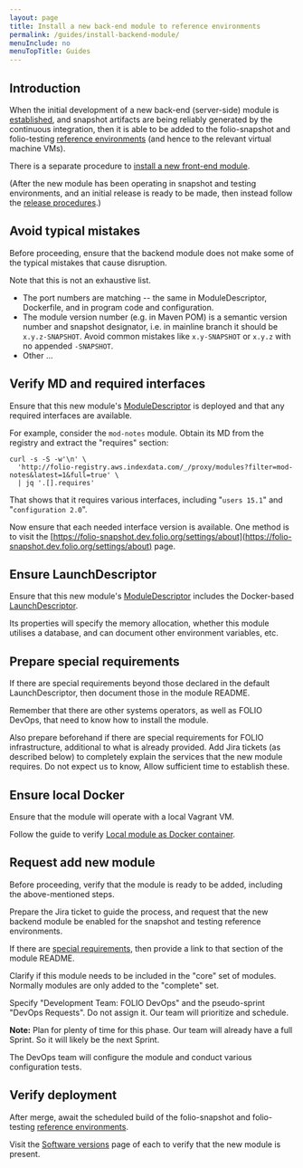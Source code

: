 ```yaml
---
layout: page
title: Install a new back-end module to reference environments
permalink: /guides/install-backend-module/
menuInclude: no
menuTopTitle: Guides
---
```


## Introduction

When the initial development of a new back-end (server-side) module is [established](/guidelines/create-new-repo/), and snapshot artifacts are being reliably generated by the continuous integration, then it is able to be added to the folio-snapshot and folio-testing [reference environments](/guides/automation/#reference-environments) (and hence to the relevant virtual machine VMs).

There is a separate procedure to [install a new front-end module](/guides/install-frontend-module/).

(After the new module has been operating in snapshot and testing environments, and an initial release is ready to be made, then instead follow the [release procedures](/guidelines/release-procedures/#add-to-platforms).)

## Avoid typical mistakes

Before proceeding, ensure that the backend module does not make some of the typical mistakes that cause disruption.

Note that this is not an exhaustive list.

* The port numbers are matching -- the same in ModuleDescriptor, Dockerfile, and in program code and configuration.
* The module version number (e.g. in Maven POM) is a semantic version number and snapshot designator, i.e. in mainline branch it should be `x.y.z-SNAPSHOT`. Avoid common mistakes like `x.y-SNAPSHOT` or `x.y.z` with no appended `-SNAPSHOT`.
* Other ...

## Verify MD and required interfaces

Ensure that this new module's [ModuleDescriptor](/guides/module-descriptor/) is deployed and that any required interfaces are available.

For example, consider the `mod-notes` module.
Obtain its MD from the registry and extract the "requires" section:

```
curl -s -S -w'\n' \
  'http://folio-registry.aws.indexdata.com/_/proxy/modules?filter=mod-notes&latest=1&full=true' \
  | jq '.[].requires'
```

That shows that it requires various interfaces, including "`users 15.1`" and "`configuration 2.0`".

Now ensure that each needed interface version is available.
One method is to visit the [https://folio-snapshot.dev.folio.org/settings/about](https://folio-snapshot.dev.folio.org/settings/about) page.

## Ensure LaunchDescriptor

Ensure that this new module's [ModuleDescriptor](/guides/module-descriptor/) includes the Docker-based [LaunchDescriptor](/guides/module-descriptor/#launchdescriptor-properties).

Its properties will specify the memory allocation, whether this module utilises a database, and can document other environment variables, etc.

## Prepare special requirements

If there are special requirements beyond those declared in the default LaunchDescriptor, then document those in the module README.

Remember that there are other systems operators, as well as FOLIO DevOps, that need to know how to install the module.

Also prepare beforehand if there are special requirements for FOLIO infrastructure, additional to what is already provided.
Add Jira tickets (as described below) to completely explain the services that the new module requires.
Do not expect us to know,
Allow sufficient time to establish these.

## Ensure local Docker

Ensure that the module will operate with a local Vagrant VM.

Follow the guide to verify [Local module as Docker container](/guides/run-local-folio/#local-module-as-docker-container).

## Request add new module

Before proceeding, verify that the module is ready to be added, including the above-mentioned steps.

Prepare the Jira ticket to guide the process, and request that the new backend module be enabled for the snapshot and testing reference environments.

If there are [special requirements](#document-special-requirements), then provide a link to that section of the module README.

Clarify if this module needs to be included in the "core" set of modules.
Normally modules are only added to the "complete" set.

Specify "Development Team: FOLIO DevOps" and the pseudo-sprint "DevOps Requests".
Do not assign it. Our team will prioritize and schedule.

**Note:** Plan for plenty of time for this phase. Our team will already have a full Sprint.
So it will likely be the next Sprint.

The DevOps team will configure the module and conduct various configuration tests.

## Verify deployment

After merge, await the scheduled build of the folio-snapshot and folio-testing [reference environments](/guides/automation/#reference-environments).

Visit the [Software versions](https://folio-snapshot.dev.folio.org/settings/about) page of each to verify that the new module is present.

<div class="folio-spacer-content"></div>


